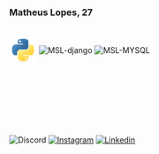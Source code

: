### Matheus Lopes, 27
<br>

<div style="display: inline_block">
  <img align="center" alt="MSL-Python" height="50" width="50" src="https://raw.githubusercontent.com/devicons/devicon/master/icons/python/python-original.svg">
  <img align="center" alt="MSL-django" height="80" width="80" src="https://cdn.jsdelivr.net/gh/devicons/devicon/icons/django/django-plain-wordmark.svg">
  <img align="center" alt="MSL-MYSQL" height="80" width="80" src="https://cdn.jsdelivr.net/gh/devicons/devicon/icons/mysql/mysql-original-wordmark.svg">
  <br>
  
  
</div>

##

<br><br><br><br><br>

![Discord](https://img.shields.io/badge/Discord-7289DA?style=for-the-badge&logo=discord&logoColor=white)
[![Instagram](https://img.shields.io/badge/Instagram-E4405F?style=for-the-badge&logo=instagram&logoColor=white)](https://www.instagram.com/matheuslopes.pdf/)
[![Linkedin](https://img.shields.io/badge/LinkedIn-0077B5?style=for-the-badge&logo=linkedin&logoColor=white)](https://www.linkedin.com/in/matheus-lopes-1532aa21a/)
